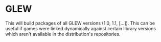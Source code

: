 GLEW
====

This will build packages of all GLEW versions (1.0, 1.1, [...]).
This can be useful if games were linked dynamically against certain library versions which aren't available
in the distribution's repositories.


